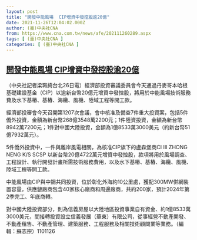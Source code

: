```yaml
---
layout: post
title: "開發中能風場  CIP增資中發控股逾20億"
date: 2021-11-26T12:04:02.000Z
author: (臺)中央社CNA
from: https://www.cna.com.tw/news/afe/202111260289.aspx
tags: [ (臺)中央社CNA ]
categories: [ (臺)中央社CNA ]
---
```

<!--1637928242000-->
[開發中能風場  CIP增資中發控股逾20億](https://www.cna.com.tw/news/afe/202111260289.aspx)
------

<div>
<div></div><div><p>（中央社記者梁珮綺台北26日電）經濟部投資審議委員會今天通過丹麥哥本哈根基礎建設基金（CIP）以逾新台幣20億元增資中發控股，將用於中能風場技術服務費及水下基樁、基樁、海纜、風機、陸域工程等開工款。</p><p>經濟部投審會今天召開第1207次會議，會中核准及備查7件重大投資案，包括5件僑外投資，金額為新台幣268億3548萬2200元；1件陸資投資，金額為新台幣8942萬7200元；1件對中國大陸投資，金額為1億8533萬3000美元（約新台幣51億7932萬元）。</p><p>5件僑外投資中，一件與離岸風電相關，為核准CIP旗下的盧森堡商CI III ZHONG NENG K/S SCSP 以新台幣20億4722萬元增資中發控股，款項將用於風場調查、工程設計、執行開發計畫所需技術服務費用，以及水下基樁、基樁、海纜、風機、陸域工程等開工款。</p><p>中能風場由CIP與中鋼共同投資，位於彰化外海約10公里處，獲配300MW併網裝置容量，供應鏈廠商包含40家核心廠商和周邊廠商，共約200家，預計2024年第2季完工、年底商轉。</p><p>對中國大陸投資部分，則為信義房屋以大陸地區投資事業自有資金、約1億8533萬3000美元，間接轉投資設立信義發展（華東）有限公司，從事經營不動產開發、不動產租售、不動產管理、建築服務、工程服務及相關技術顧問業等業務。（編輯：蘇志宗）1101126</p></div>
</div>
